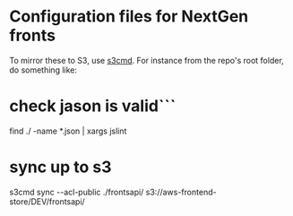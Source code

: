 Configuration files for NextGen fronts
======================================

To mirror these to S3, use [s3cmd](http://s3tools.org/s3cmd). For instance from the repo's root folder, do something like:

# check jason is valid```
find ./ -name *.json | xargs jslint
 
# sync up to s3
s3cmd sync --acl-public ./frontsapi/ s3://aws-frontend-store/DEV/frontsapi/
```
